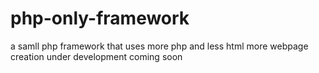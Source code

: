 # php-only-framework
a samll php framework that uses more php and less html more webpage creation
under development coming soon
